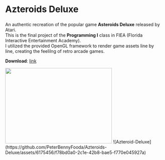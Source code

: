 # Azteroids Deluxe
### 
An authentic recreation of the popular game **Asteroids Deluxe** released by Atari.  
This is the final project of the **Programming I** class in FIEA (Florida Interactive Entertainment Academy).  
I utilized the provided OpenGL framework to render game assets line by line, creating the feelilng of retro arcade games.

**Download**: [link](https://github.com/PeterBennyFooda/Azteroids-Deluxe/releases)    
  
<img src="https://github.com/PeterBennyFooda/Azteroids-Deluxe/assets/6175456/93800be0-a538-45b7-b892-40ece878a9b0" width="340" height="240">
![Azteroid-Deluxe](https://github.com/PeterBennyFooda/Azteroids-Deluxe/assets/6175456/f78bd0a0-2c1e-42b8-bae5-f770e045927a)

